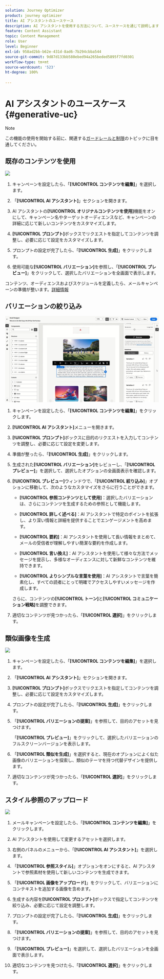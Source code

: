 ```yaml
---
solution: Journey Optimizer
product: journey optimizer
title: AI アシスタントのユースケース
description: AI アシスタントを使用する方法について、ユースケースを通じて説明します。
feature: Content Assistant
topic: Content Management
role: User
level: Beginner
exl-id: 958ad2bb-b62e-431d-8ad6-7b294cbba544
source-git-commit: 9d87d133bb580ebed94a265beded5895f7fd0301
workflow-type: tm+mt
source-wordcount: '523'
ht-degree: 100%

---
```


# AI アシスタントのユースケース {#generative-uc}

>[!NOTE]
>
>この機能の使用を開始する前に、関連する[ガードレールと制限](gs-generative.md#generative-guardrails)のトピックに目を通してください。

## 既存のコンテンツを使用

![](assets/do-not-localize/gen-ai-reuse-text.gif)

1. キャンペーンを設定したら、「**[!UICONTROL コンテンツを編集]**」を選択します。

1. 「**[!UICONTROL AI アシスタント]**」セクションを開きます。

1. AI アシスタントの&#x200B;**[!UICONTROL オリジナルコンテンツを使用]**&#x200B;機能をオンにして、キャンペーン名やターゲットオーディエンスなど、キャンペーンの詳細に応じて新しいコンテンツをカスタマイズします。

1. **[!UICONTROL プロンプト]**&#x200B;ボックスでリクエストを指定してコンテンツを調整し、必要に応じて設定をカスタマイズします。

1. プロンプトの設定が完了したら、「**[!UICONTROL 生成]**」をクリックします。

1. 使用可能な&#x200B;**[!UICONTROL バリエーション]**&#x200B;を参照し、「**[!UICONTROL プレビュー]**」をクリックして、選択したバリエーションを全画面で表示します。

コンテンツ、オーディエンスおよびスケジュールを定義したら、メールキャンペーンの準備が整います。[詳細情報](../campaigns/review-activate-campaign.md)

## バリエーションの絞り込み

![](assets/do-not-localize/gen-ai-variation.gif)

1. キャンペーンを設定したら、「**[!UICONTROL コンテンツを編集]**」をクリックします。

1. **[!UICONTROL AI アシスタント]**&#x200B;メニューを開きます。

1. **[!UICONTROL プロンプト]**&#x200B;ボックスに目的のリクエストを入力してコンテンツを調整し、必要に応じて設定を変更します。

1. 準備が整ったら、「**[!UICONTROL 生成]**」をクリックします。

1. 生成された&#x200B;**[!UICONTROL バリエーション]**&#x200B;をレビューし、「**[!UICONTROL プレビュー]**」を選択して、選択したオプションの全画面表示を確認します。

1. **[!UICONTROL プレビュー]**&#x200B;ウィンドウで、「**[!UICONTROL 絞り込み]**」オプションに移動して、次のようなカスタマイズをさらに行うことができます。

   * **[!UICONTROL 参照コンテンツとして使用]**：選択したバリエーションは、さらにコンテンツを生成するための参照として機能します。

   * **[!UICONTROL 詳しく述べる]**：AI アシスタントで特定のポイントを拡張し、より深い情報と詳細を提供することでエンゲージメントを高めます。

   * **[!UICONTROL 要約]**：AI アシスタントを使用して長い情報をまとめて、メールの受信者が理解しやすい簡潔な要約を作成します。

   * **[!UICONTROL 言い換え]**：AI アシスタントを使用して様々な方法でメッセージを提示し、多様なオーディエンスに対して新鮮なコンテンツを維持できます。

   * **[!UICONTROL よりシンプルな言葉を使用]**：AI アシスタントで言葉を簡素化し、すべての読者にとって明確でアクセスしやすいメッセージを作成します。

   さらに、コンテンツの&#x200B;**[!UICONTROL トーン]**&#x200B;と&#x200B;**[!UICONTROL コミュニケーション戦略]**&#x200B;を調整できます。

1. 適切なコンテンツが見つかったら、「**[!UICONTROL 選択]**」をクリックします。

## 類似画像を生成

![](assets/do-not-localize/uc-image-similar.gif)

1. キャンペーンを設定したら、「**[!UICONTROL コンテンツを編集]**」を選択します。

1. 「**[!UICONTROL AI アシスタント]**」セクションを開きます。

1. **[!UICONTROL プロンプト]**&#x200B;ボックスでリクエストを指定してコンテンツを調整し、必要に応じて設定をカスタマイズします。

1. プロンプトの設定が完了したら、「**[!UICONTROL 生成]**」をクリックします。

1. 「**[!UICONTROL バリエーションの提案]**」を参照して、目的のアセットを見つけます。

   「**[!UICONTROL プレビュー]**」をクリックして、選択したバリエーションのフルスクリーンバージョンを表示します。

1. 「**[!UICONTROL 類似を生成]**」を選択すると、現在のオプションによく似た画像のバリエーションを探索し、類似のテーマを持つ代替デザインを提供します。

1. 適切なコンテンツが見つかったら、「**[!UICONTROL 選択]**」をクリックします。

## スタイル参照のアップロード

![](assets/do-not-localize/uc-image-reference.gif)

1. メールキャンペーンを設定したら、「**[!UICONTROL コンテンツを編集]**」をクリックします。

1. AI アシスタントを使用して変更するアセットを選択します。

1. 右側のパネルのメニューから、「**[!UICONTROL AI アシスタント]**」を選択します。

1. 「**[!UICONTROL 参照スタイル]**」オプションをオンにすると、AI アシスタントで参照素材を使用して新しいコンテンツを生成できます。

1. 「**[!UICONTROL 画像をアップロード]**」をクリックして、バリエーションにコンテキストを追加する画像を含めます。

1. 生成する内容を&#x200B;**[!UICONTROL プロンプト]**&#x200B;ボックスで指定してコンテンツを絞り込み、必要に応じて設定を調整します。

1. プロンプトの設定が完了したら、「**[!UICONTROL 生成]**」をクリックします。

1. 「**[!UICONTROL バリエーションの提案]**」を参照して、目的のアセットを見つけます。

1. 「**[!UICONTROL プレビュー]**」を選択して、選択したバリエーションを全画面で表示します。

1. 適切なコンテンツを見つけたら、「**[!UICONTROL 選択]**」をクリックします。
